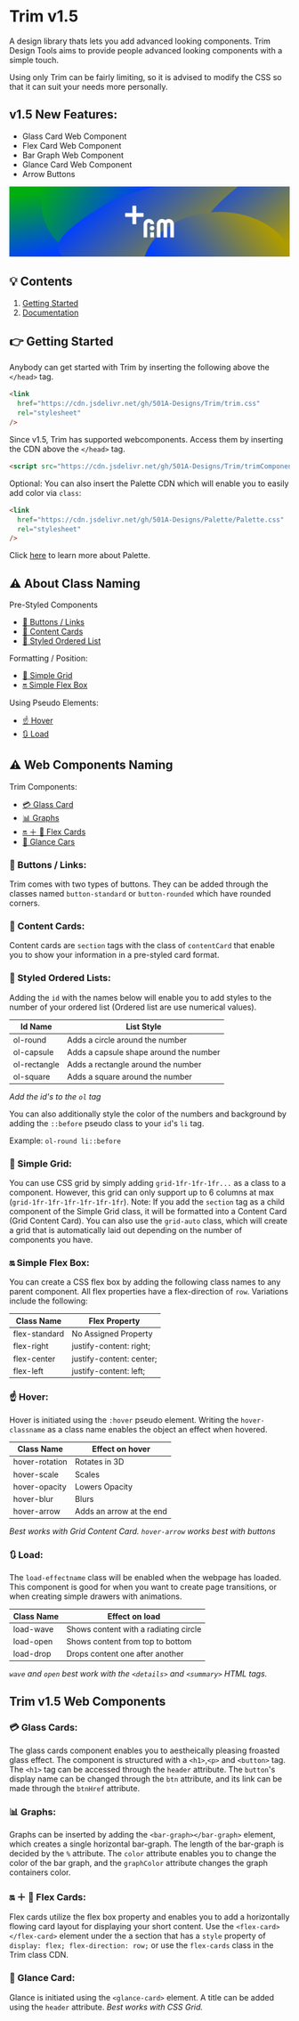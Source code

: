 # Trim v1.5

A design library thats lets you add advanced looking components.
Trim Design Tools aims to provide people advanced looking components with a simple touch.

Using only Trim can be fairly limiting, so it is advised to modify the CSS so that it can suit your needs more personally.

## v1.5 New Features:
- Glass Card Web Component
- Flex Card Web Component
- Bar Graph Web Component
- Glance Card Web Component
- Arrow Buttons


![Trim-Logo](trimBanner.png)

## 💡 Contents

1. [Getting Started](#gs)
2. [Documentation](#acn)

<a name="gs"></a>

## 👉 Getting Started

Anybody can get started with Trim by inserting the following above the `</head>` tag.

```html
<link
  href="https://cdn.jsdelivr.net/gh/501A-Designs/Trim/trim.css"
  rel="stylesheet"
/>
```

Since v1.5, Trim has supported webcomponents. Access them by inserting the CDN above the `</head>` tag.

```html
<script src="https://cdn.jsdelivr.net/gh/501A-Designs/Trim/trimComponents.js" defer></script>
```

Optional:
You can also insert the Palette CDN which will enable you to easily add color via `class`:

```html
<link
  href="https://cdn.jsdelivr.net/gh/501A-Designs/Palette/Palette.css"
  rel="stylesheet"
/>
```

Click [here](https://github.com/501A-Designs/Palette#readme) to learn more about Palette.

<a name="acn"></a>

## ⚠ About Class Naming

Pre-Styled Components

- [🔘 Buttons / Links](#btn\lnks)
- [🎴 Content Cards](#cc)
- [📃 Styled Ordered List](#sol)

Formatting / Position:

- [🔳 Simple Grid](#sg)
- [🔛 Simple Flex Box](#sfb)

Using Pseudo Elements:

- [☝ Hover](#hvr)
- [🔃 Load](#load)


## ⚠ Web Components Naming

Trim Components:
- [💳 Glass Card](#gc)
- [📊 Graphs](#grphs)
- [🔛 ＋ 🎴 Flex Cards](#fcs)
- [👀 Glance Cars](#glc)


<a name="btn/lnks"></a>

### 🔘 Buttons / Links:

Trim comes with two types of buttons. They can be added through the classes named `button-standard` or `button-rounded` which have rounded corners.

<a name="cc"></a>

### 🎴 Content Cards:

Content cards are `section` tags with the class of `contentCard` that enable you to show your information in a pre-styled card format.

<a name="sol"></a>

### 📃 Styled Ordered Lists:

Adding the `id` with the names below will enable you to add styles to the number of your ordered list (Ordered list are use numerical values).

| Id Name      | List Style                             |
| ------------ | -------------------------------------- |
| ol-round     | Adds a circle around the number        |
| ol-capsule   | Adds a capsule shape around the number |
| ol-rectangle | Adds a rectangle around the number     |
| ol-square    | Adds a square around the number        |

_Add the id's to the `ol` tag_

You can also additionally style the color of the numbers and background by adding the `::before` pseudo class to your `id`'s `li` tag.

Example:
`ol-round li::before`

<a name="sg"></a>

### 🔳 Simple Grid:

You can use CSS grid by simply adding `grid-1fr-1fr-1fr...` as a class to a component. However, this grid can only support up to 6 columns at max (`grid-1fr-1fr-1fr-1fr-1fr-1fr`). Note: If you add the `section` tag as a child component of the Simple Grid class, it will be formatted into a Content Card (Grid Content Card). You can also use the `grid-auto` class, which will create a grid that is automatically laid out depending on the number of components you have.

<a name="sfb"></a>

### 🔛 Simple Flex Box:

You can create a CSS flex box by adding the following class names to any parent component. All flex properties have a flex-direction of `row`. Variations include the following:

| Class Name    | Flex Property            |
| ------------- | ------------------------ |
| flex-standard | No Assigned Property     |
| flex-right    | justify-content: right;  |
| flex-center   | justify-content: center; |
| flex-left     | justify-content: left;   |

<a name="hvr"></a>

### ☝ Hover:

Hover is initiated using the `:hover` pseudo element. Writing the `hover-classname` as a class name enables the object an effect when hovered.

| Class Name     | Effect on hover          |
| -------------- | ------------------------ |
| hover-rotation | Rotates in 3D            |
| hover-scale    | Scales                   |
| hover-opacity  | Lowers Opacity           |
| hover-blur     | Blurs                    |
| hover-arrow    | Adds an arrow at the end |

_Best works with Grid Content Card. `hover-arrow` works best with buttons_

<a name="load"></a>

### 🔃 Load:

The `load-effectname` class will be enabled when the webpage has loaded. This component is good for when you want to create page transitions, or when creating simple drawers with animations.

| Class Name | Effect on load                        |
| ---------- | ------------------------------------- |
| load-wave  | Shows content with a radiating circle |
| load-open  | Shows content from top to bottom      |
| load-drop  | Drops content one after another       |

_`wave` and `open` best work with the `<details>` and `<summary>` HTML tags._


## Trim v1.5 Web Components

<a name="gc"></a>

### 💳 Glass Cards:

The glass cards component enables you to aestheically pleasing froasted glass effect.
The component is structured with a `<h1>`,`<p>` and `<button>` tag.
The `<h1>` tag can be accessed through the `header` attribute.
The `button`'s display name can be changed through the `btn` attribute, and its link can be made through the `btnHref` attribute.

<a name="grphs"></a>

### 📊 Graphs:

Graphs can be inserted by adding the `<bar-graph></bar-graph>` element, which creates a single horizontal bar-graph. The length of the bar-graph is decided by the `%` attribute. The `color` attribute enables you to change the color of the bar graph, and the `graphColor` attribute changes the graph containers color.

<a name="fcs"></a>

### 🔛 ＋ 🎴 Flex Cards:

Flex cards utilize the flex box property and enables you to add a horizontally flowing card layout for displaying your short content. Use  the `<flex-card></flex-card>` element under the a section that has a `style` property of `display: flex; flex-direction: row;` or use the `flex-cards` class in the Trim class CDN.

<a name="glc"></a>

### 👀 Glance Card:

Glance is initiated using the `<glance-card>` element. A title can be added using the `header` attribute.
_Best works with CSS Grid._